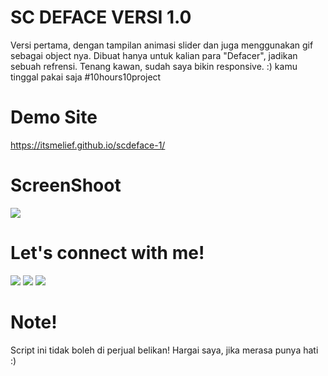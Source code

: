 # SC DEFACE VERSI 1.0
Versi pertama, dengan tampilan animasi slider dan juga menggunakan gif sebagai object nya. Dibuat hanya untuk kalian para "Defacer", jadikan sebuah refrensi. Tenang kawan, sudah saya bikin responsive.
 :) kamu tinggal pakai saja #10hours10project

# Demo Site
<a href="https://itsmelief.github.io/scdeface-1/">https://itsmelief.github.io/scdeface-1/</a>

# ScreenShoot
 <img src="https://b.top4top.io/p_1938limru1.png">
 
# Let's connect with me!
<p>
    <a href="https://itsmelief.my.id" target="_blank"><img src="https://img.shields.io/badge/Website-https://itsmelief.my.id-blue?" /></a>
    <a href="https://facebook.com/heyy.liff.56" target="_blank"><img src="https://img.shields.io/badge/Facebook-heyy.liff.56-blue" /></a>
    <a href="https://wa.me/6282113345886?text=Halo+Bang+Lief" target="_blank"><img src="https://img.shields.io/badge/Whatsapp-@itsmelief-blue" /></a>
</p>

# Note!
Script ini tidak boleh di perjual belikan!
Hargai saya, jika merasa punya hati :)
